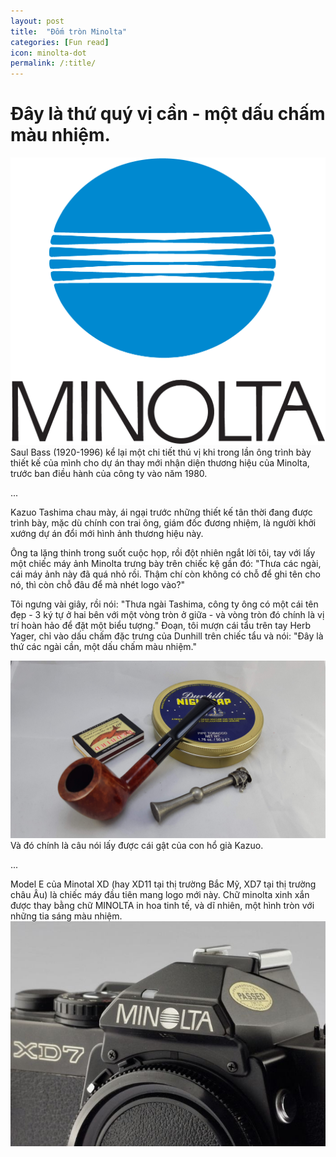 ```yaml
---
layout: post
title:  "Đốm tròn Minolta"
categories: [Fun read]
icon: minolta-dot
permalink: /:title/
---
```

# Đây là thứ quý vị cần - một dấu chấm màu nhiệm. 
![Minolta Logo](/images/magic-dot--minolta-logo.png)
Saul Bass (1920-1996) kể lại một chi tiết thú vị khi trong lần ông trình bày thiết kế của mình cho dự án thay mới nhận diện thương hiệu của Minolta, trước ban điều hành của công ty vào năm 1980.

...

Kazuo Tashima chau mày, ái ngại trước những thiết kế tân thời đang được trình bày, mặc dù chính con trai ông, giám đốc đương nhiệm, là người khởi xướng dự án đổi mới hình ảnh thương hiệu này.

Ông ta lặng thinh trong suốt cuộc họp, rồi đột nhiên ngắt lời tôi, tay với lấy một chiếc máy ảnh Minolta trưng bày trên chiếc kệ gần đó: "Thưa các ngài, cái máy ảnh này đã quá nhỏ rồi. Thậm chí còn không có chỗ để ghi tên cho nó, thì còn chỗ đâu để mà nhét logo vào?"

Tôi ngưng vài giây, rồi nói: "Thưa ngài Tashima, công ty ông có một cái tên đẹp - 3 ký tự ở hai bên với một vòng tròn ở giữa - và vòng tròn đó chính là vị trí hoàn hảo để đặt một biểu tượng." Đoạn, tôi mượn cái tẩu trên tay Herb Yager, chỉ vào dấu chấm đặc trưng của Dunhill trên chiếc tẩu và nói: "Đây là thứ các ngài cần, một dấu chấm màu nhiệm."

![Dấu chấm trên tẩu Dunhill](/images/magic-dot--dunhill-pipe.jpg)
Và đó chính là câu nói lấy được cái gật của con hổ già Kazuo.  

...

Model E của Minotal XD (hay XD11 tại  thị trường Bắc Mỹ, XD7 tại thị trường châu Âu) là chiếc máy đầu tiên mang logo mới này. Chữ minolta xinh xắn được thay bằng chữ MINOLTA in hoa tinh tế, và dĩ nhiên, một hình tròn với những tia sáng màu nhiệm. 
![Minolta XD7 - model E (gen5)](/images/magic-dot--minoltaXD7.jpg)
